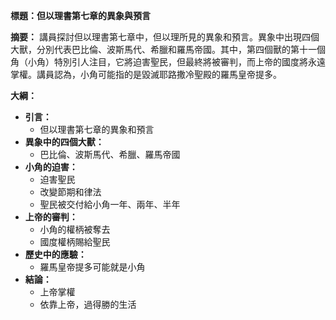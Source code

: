 **標題：但以理書第七章的異象與預言**

**摘要：**
講員探討但以理書第七章中，但以理所見的異象和預言。異象中出現四個大獸，分別代表巴比倫、波斯馬代、希臘和羅馬帝國。其中，第四個獸的第十一個角（小角）特別引人注目，它將迫害聖民，但最終將被審判，而上帝的國度將永遠掌權。講員認為，小角可能指的是毀滅耶路撒冷聖殿的羅馬皇帝提多。

**大綱：**

* **引言：**
    * 但以理書第七章的異象和預言
* **異象中的四個大獸：**
    * 巴比倫、波斯馬代、希臘、羅馬帝國
* **小角的迫害：**
    * 迫害聖民
    * 改變節期和律法
    * 聖民被交付給小角一年、兩年、半年
* **上帝的審判：**
    * 小角的權柄被奪去
    * 國度權柄賜給聖民
* **歷史中的應驗：**
    * 羅馬皇帝提多可能就是小角
* **結論：**
    * 上帝掌權
    * 依靠上帝，過得勝的生活
